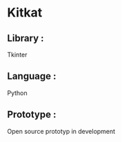 # Kitkat

## Library :
Tkinter

## Language : 
Python
## Prototype :
Open source prototyp in development 
#

